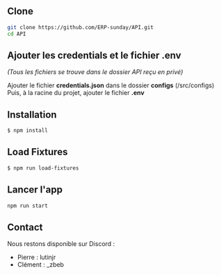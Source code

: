 ## Clone

```bash
git clone https://github.com/ERP-sunday/API.git
cd API
```

## Ajouter les credentials et le fichier .env

*(Tous les fichiers se trouve dans le dossier API reçu en privé)*

Ajouter le fichier **credentials.json** dans le dossier **configs** (/src/configs) <br />
Puis, à la racine du projet, ajouter le fichier **.env**

## Installation

```bash
$ npm install
```

## Load Fixtures

```bash
$ npm run load-fixtures
```

## Lancer l'app

```bash
npm run start
```

## Contact

Nous restons disponible sur Discord :
- Pierre : lutinjr
- Clément : _zbeb
